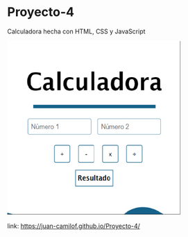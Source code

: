 
# Proyecto-4

Calculadora hecha con HTML, CSS y JavaScript
 
<img src="https://raw.githubusercontent.com/Juan-CamiloF/Proyecto-4/master/assets/img/icono.png" width="400px" height="400px">

link: https://juan-camilof.github.io/Proyecto-4/

